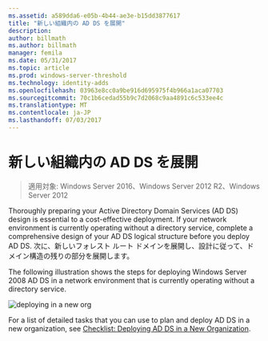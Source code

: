 ```yaml
---
ms.assetid: a589dda6-e05b-4b44-ae3e-b15dd3877617
title: "新しい組織内の AD DS を展開"
description: 
author: billmath
ms.author: billmath
manager: femila
ms.date: 05/31/2017
ms.topic: article
ms.prod: windows-server-threshold
ms.technology: identity-adds
ms.openlocfilehash: 03963e8cc0a9be916d695975f4b966a1aca07703
ms.sourcegitcommit: 70c1b6cedad55b9c7d2068c9aa4891c6c533ee4c
ms.translationtype: MT
ms.contentlocale: ja-JP
ms.lasthandoff: 07/03/2017
---
```

# <a name="deploying-ad-ds-in-a-new-organization"></a>新しい組織内の AD DS を展開

>適用対象: Windows Server 2016、Windows Server 2012 R2、Windows Server 2012

Thoroughly preparing your Active Directory Domain Services (AD DS) design is essential to a cost-effective deployment. If your network environment is currently operating without a directory service, complete a comprehensive design of your AD DS logical structure before you deploy AD DS. 次に、新しいフォレスト ルート ドメインを展開し、設計に従って、ドメイン構造の残りの部分を展開します。  
  
The following illustration shows the steps for deploying  Windows Server 2008  AD DS in a network environment that is currently operating without a directory service.  
  
![deploying in a new org](media/Deploying-AD-DS-in-a-New-Organization/daa38971-86f2-4033-9442-0cdff9ecc48f.gif)  
  
For a list of detailed tasks that you can use to plan and deploy AD DS in a new organization, see [Checklist: Deploying AD DS in a New Organization](https://technet.microsoft.com/library/cc725897.aspx).  
  


